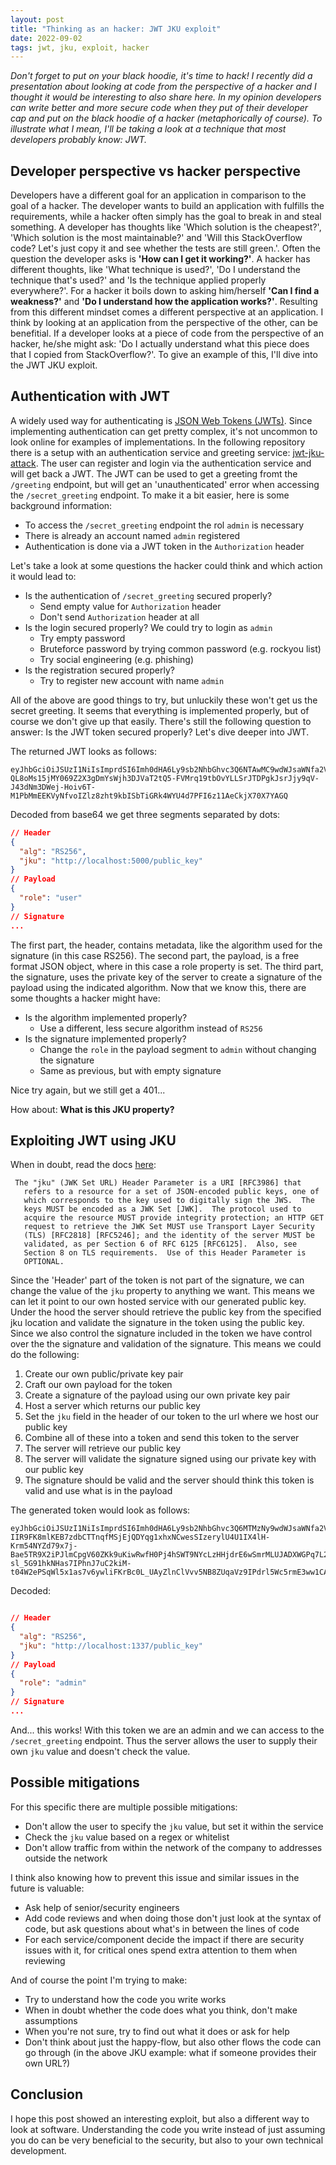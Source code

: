 ```yaml
---
layout: post
title: "Thinking as an hacker: JWT JKU exploit"
date: 2022-09-02
tags: jwt, jku, exploit, hacker
---
```


_Don't forget to put on your black hoodie, it's time to hack! I recently did a presentation about looking at code from the perspective of a hacker and I thought it would be interesting to also share here. In my opinion developers can write better and more secure code when they put of their developer cap and put on the black hoodie of a hacker (metaphorically of course). To illustrate what I mean, I'll be taking a look at a technique that most developers probably know: JWT._

## Developer perspective vs hacker perspective

Developers have a different goal for an application in comparison to the goal of a hacker. The developer wants to build an application with fulfills the requirements, while a hacker often simply has the goal to break in and steal something. A developer has thoughts like 'Which solution is the cheapest?', 'Which solution is the most maintainable?' and 'Will this StackOverflow code? Let's just copy it and see whether the tests are still green.'. Often the question the developer asks is **'How can I get it working?'**. A hacker has different thoughts, like 'What technique is used?', 'Do I understand the technique that's used?' and 'Is the technique applied properly everywhere?'. For a hacker it boils down to asking him/herself **'Can I find a weakness?'** and **'Do I understand how the application works?'**. Resulting from this different mindset comes a different perspective at an application. I think by looking at an application from the perspective of the other, can be benefitial. If a developer looks at a piece of code from the perspective of an hacker, he/she might ask: 'Do I actually understand what this piece does that I copied from StackOverflow?'. To give an example of this, I'll dive into the JWT JKU exploit.

## Authentication with JWT

A widely used way for authenticating is [JSON Web Tokens (JWTs)](https://www.rfc-editor.org/rfc/rfc7519). Since implementing authentication can get pretty complex, it's not uncommon to look online for examples of implementations. In the following repository there is a setup with an authentication service and greeting service: [jwt-jku-attack](https://github.com/p4k03n4t0r/jwt-jku-attack/). The user can register and login via the authentication service and will get back a JWT. The JWT can be used to get a greeting fromt the `/greeting` endpoint, but will get an 'unauthenticated' error when accessing the `/secret_greeting` endpoint. To make it a bit easier, here is some background information:

- To access the `/secret_greeting` endpoint the rol `admin` is necessary
- There is already an account named `admin` registered
- Authentication is done via a JWT token in the `Authorization` header

Let's take a look at some questions the hacker could think and which action it would lead to:

- Is the authentication of `/secret_greeting` secured properly?
  - Send empty value for `Authorization` header
  - Don't send `Authorization` header at all
- Is the login secured properly? We could try to login as `admin`
  - Try empty password
  - Bruteforce password by trying common password (e.g. rockyou list)
  - Try social engineering (e.g. phishing)
- Is the registration secured properly?
  - Try to register new account with name `admin`

All of the above are good things to try, but unluckily these won't get us the secret greeting. It seems that everything is implemented properly, but of course we don't give up that easily. There's still the following question to answer: Is the JWT token secured properly? Let's dive deeper into JWT.

The returned JWT looks as follows:

```
eyJhbGciOiJSUzI1NiIsImprdSI6Imh0dHA6Ly9sb2NhbGhvc3Q6NTAwMC9wdWJsaWNfa2V5In0.eyJyb2xlIjoidXNlciJ9.GaUUwQR3RpXVFimlhxKdya1NCzORTpz0ytnTXyczNX4NLHx8HAGOzUwr3L9kcUFkQufweiyfgQ0dcfkH1Iu19xES8jj0NQbOf6Zs50PvNaDAny6KPhnofQw_cH3Et9fieec_zmF0ucXH9ztuQ2D0oCUSE9STU1TeCFR32QRl8t706mLIKXnfiAWHSEdAS5c-QL8oMs15jMY069Z2X3gDmYsWjh3DJVaT2tQ5-FVMrq19tbOvYLLSrJTDPgkJsrJjy9qV-J43dNm3DWej-Hoiv6T-M1PbMmEEKVyNfvoIZlz8zht9kbISbTiGRk4WYU4d7PFI6z11AeCkjX70X7YAGQ
```

Decoded from base64 we get three segments separated by dots:

```json
// Header
{
  "alg": "RS256",
  "jku": "http://localhost:5000/public_key"
}
// Payload
{
  "role": "user"
}
// Signature
...
```

The first part, the header, contains metadata, like the algorithm used for the signature (in this case RS256). The second part, the payload, is a free format JSON object, where in this case a role property is set. The third part, the signature, uses the private key of the server to create a signature of the payload using the indicated algorithm. Now that we know this, there are some thoughts a hacker might have:

- Is the algorithm implemented properly?
  - Use a different, less secure algorithm instead of `RS256`
- Is the signature implemented properly?
  - Change the `role` in the payload segment to `admin` without changing the signature
  - Same as previous, but with empty signature

Nice try again, but we still get a 401...

How about: **What is this JKU property?**

## Exploiting JWT using JKU

When in doubt, read the docs [here](https://www.rfc-editor.org/rfc/rfc7515#section-4.1.2):

```
 The "jku" (JWK Set URL) Header Parameter is a URI [RFC3986] that
   refers to a resource for a set of JSON-encoded public keys, one of
   which corresponds to the key used to digitally sign the JWS.  The
   keys MUST be encoded as a JWK Set [JWK].  The protocol used to
   acquire the resource MUST provide integrity protection; an HTTP GET
   request to retrieve the JWK Set MUST use Transport Layer Security
   (TLS) [RFC2818] [RFC5246]; and the identity of the server MUST be
   validated, as per Section 6 of RFC 6125 [RFC6125].  Also, see
   Section 8 on TLS requirements.  Use of this Header Parameter is
   OPTIONAL.
```

Since the 'Header' part of the token is not part of the signature, we can change the value of the `jku` property to anything we want. This means we can let it point to our own hosted service with our generated public key. Under the hood the server should retrieve the public key from the specified jku location and validate the signature in the token using the public key. Since we also control the signature included in the token we have control over the the signature and validation of the signature. This means we could do the following:

1. Create our own public/private key pair
1. Craft our own payload for the token
1. Create a signature of the payload using our own private key pair
1. Host a server which returns our public key
1. Set the `jku` field in the header of our token to the url where we host our public key
1. Combine all of these into a token and send this token to the server
1. The server will retrieve our public key
1. The server will validate the signature signed using our private key with our public key
1. The signature should be valid and the server should think this token is valid and use what is in the payload

The generated token would look as follows:

```
eyJhbGciOiJSUzI1NiIsImprdSI6Imh0dHA6Ly9sb2NhbGhvc3Q6MTMzNy9wdWJsaWNfa2V5In0.eyJyb2xlIjoiYWRtaW4ifQ.n9iH3wVkOJrA6TcW35AVP_rLmUn-IIR9FK8mlKEB7zdbCTTnqfMSjEjQDYqg1xhxNCwesSIzerylU4U1IX4lH-Krm54NYZd79x7j-Bae5TR9X2iPJlmCpgV60ZKk9uKiwRwfH0Pj4hSWT9NYcLzHHjdrE6wSmrMLUJADXWGPq7L28MWrOlUdZ65bDEH_Ju682a-sl_5G91hkNHas7IPhnJ7uC2kiM-t04W2ePSqWl5x1as7v6ywliFKrBc0L_UAyZlnClVvv5NB8ZUqaVz9IPdrl5Wc5rmE3ww1CA2n4e8isX89s1AjKOEi5IT8qoLvPWYPL3cSN818DimF8LNKauw
```

Decoded:

```json

// Header
{
  "alg": "RS256",
  "jku": "http://localhost:1337/public_key"
}
// Payload
{
  "role": "admin"
}
// Signature
...
```

And... this works! With this token we are an admin and we can access to the `/secret_greeting` endpoint. Thus the server allows the user to supply their own `jku` value and doesn't check the value.

## Possible mitigations

For this specific there are multiple possible mitigations:

- Don't allow the user to specify the `jku` value, but set it within the service
- Check the `jku` value based on a regex or whitelist
- Don't allow traffic from within the network of the company to addresses outside the network

I think also knowing how to prevent this issue and similar issues in the future is valuable:

- Ask help of senior/security engineers
- Add code reviews and when doing those don't just look at the syntax of code, but ask questions about what's in between the lines of code
- For each service/component decide the impact if there are security issues with it, for critical ones spend extra attention to them when reviewing

And of course the point I'm trying to make:

- Try to understand how the code you write works
- When in doubt whether the code does what you think, don't make assumptions
- When you're not sure, try to find out what it does or ask for help
- Don't think about just the happy-flow, but also other flows the code can go through (in the above JKU example: what if someone provides their own URL?)

## Conclusion

I hope this post showed an interesting exploit, but also a different way to look at software. Understanding the code you write instead of just assuming you do can be very beneficial to the security, but also to your own technical development.
